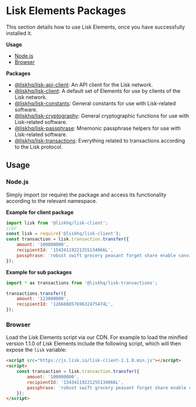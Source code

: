 # Lisk Elements Packages

This section details how to use Lisk Elements, once you have successfully installed it.

**Usage**
  - [Node.js](#nodejs)
  - [Browser](#browser)
  
**Packages**
  - [@liskhq/lisk-api-client](packages/api-client.md): An API client for the Lisk network.
  - [@liskhq/lisk-client](packages/client.md): A default set of Elements for use by clients of the Lisk network.
  - [@liskhq/lisk-constants](packages/constants.md): General constants for use with Lisk-related software.
  - [@liskhq/lisk-cryptography](packages/cryptography.md): General cryptographic functions for use with Lisk-related software.
  - [@liskhq/lisk-passphrase](packages/passphrase.md): Mnemonic passphrase helpers for use with Lisk-related software.
  - [@liskhq/lisk-transactions](packages/transactions.md): Everything related to transactions according to the Lisk protocol.

## Usage

### Node.js

Simply import (or require) the package and access its functionality according to the relevant namespace.

**Example for client package**
```js
import lisk from '@liskhq/lisk-client';
//or
const lisk = require('@liskhq/lisk-client');
const transaction = lisk.transaction.transfer({
    amount: '100000000',
    recipientId: '15434119221255134066L',
    passphrase: 'robust swift grocery peasant forget share enable convince deputy road keep cheap',
});
```

**Example for sub packages**
```js
import * as transactions from '@liskhq/lisk-transactions';

transactions.transfer({
    amount: '123000000',
    recipientId: '12668885769632475474L',
});
```

### Browser

Load the Lisk Elements script via our CDN. For example to load the minified version 1.1.0 of Lisk Elements include the following script, which will then expose the `lisk` variable:

```html
<script src="https://js.lisk.io/lisk-client-1.1.0.min.js"></script>
<script>
    const transaction = lisk.transaction.transfer({
        amount: '100000000',
        recipientId: '15434119221255134066L',
        passphrase: 'robust swift grocery peasant forget share enable convince deputy road keep cheap',
    });
</script>
```
